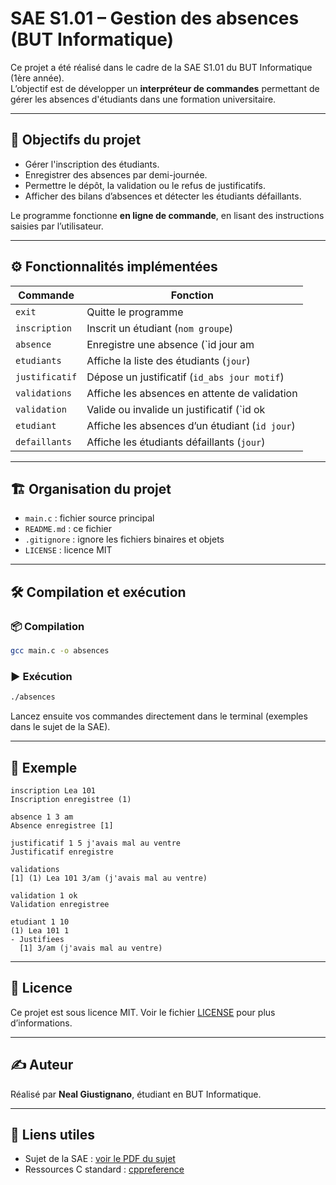 # SAE S1.01 – Gestion des absences (BUT Informatique)

Ce projet a été réalisé dans le cadre de la SAE S1.01 du BUT Informatique (1ère année).  
L’objectif est de développer un **interpréteur de commandes** permettant de gérer les absences d'étudiants dans une formation universitaire.

---

## 🧠 Objectifs du projet

- Gérer l'inscription des étudiants.
- Enregistrer des absences par demi-journée.
- Permettre le dépôt, la validation ou le refus de justificatifs.
- Afficher des bilans d’absences et détecter les étudiants défaillants.

Le programme fonctionne **en ligne de commande**, en lisant des instructions saisies par l’utilisateur.

---

## ⚙️ Fonctionnalités implémentées

| Commande                | Fonction                                        |
|-------------------------|--------------------------------------------------|
| `exit`                  | Quitte le programme                              |
| `inscription`           | Inscrit un étudiant (`nom groupe`)              |
| `absence`              | Enregistre une absence (`id jour am|pm`)        |
| `etudiants`             | Affiche la liste des étudiants (`jour`)         |
| `justificatif`          | Dépose un justificatif (`id_abs jour motif`)    |
| `validations`           | Affiche les absences en attente de validation   |
| `validation`            | Valide ou invalide un justificatif (`id ok|ko`) |
| `etudiant`              | Affiche les absences d’un étudiant (`id jour`)  |
| `defaillants`           | Affiche les étudiants défaillants (`jour`)      |

---

## 🏗️ Organisation du projet

- `main.c` : fichier source principal
- `README.md` : ce fichier
- `.gitignore` : ignore les fichiers binaires et objets
- `LICENSE` : licence MIT

---

## 🛠️ Compilation et exécution

### 📦 Compilation
```bash
gcc main.c -o absences
```

### ▶️ Exécution
```bash
./absences
```

Lancez ensuite vos commandes directement dans le terminal (exemples dans le sujet de la SAE).

---

## 🧪 Exemple

```
inscription Lea 101
Inscription enregistree (1)

absence 1 3 am
Absence enregistree [1]

justificatif 1 5 j'avais mal au ventre
Justificatif enregistre

validations
[1] (1) Lea 101 3/am (j'avais mal au ventre)

validation 1 ok
Validation enregistree

etudiant 1 10
(1) Lea 101 1
- Justifiees
  [1] 3/am (j'avais mal au ventre)
```

---

## 📄 Licence

Ce projet est sous licence MIT. Voir le fichier [LICENSE](./LICENSE) pour plus d’informations.

---

## ✍️ Auteur

Réalisé par **Neal Giustignano**, étudiant en BUT Informatique.

---

## 🔗 Liens utiles

- Sujet de la SAE : [voir le PDF du sujet](./sujet-s1.pdf)
- Ressources C standard : [cppreference](https://en.cppreference.com/w/c)
